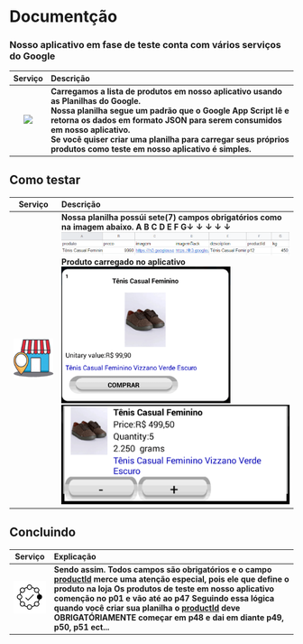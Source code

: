 # Documentção
### Nosso aplicativo em fase de teste conta com vários serviços do Google
| Serviço | Descrição |
| :---: | :--- |
| <img src="https://www.google.com/images/about/sheets-icon.svg" width="100"> | **Carregamos a lista de produtos em nosso aplicativo usando as Planilhas do Google.**<br> **Nossa planilha segue um padrão que o Google App Script lê e retorna os dados em formato JSON para serem consumidos em nosso aplicativo.**<br> **Se você quiser criar uma planilha para carregar seus próprios produtos como teste em nosso aplicativo é simples.** |<br>


## Como testar
| Serviço | Descrição |
| :---: | :--- |
| <img src="https://github.com/Allanksr/appmeunegocio/blob/master/Projeto-App-Meu-Negocio/Implementacao-Pagar-me/views/images/store.png?raw=true" width="100"> | **Nossa planilha possúi sete(7) campos obrigatórios como na imagem abaixo. A B C D E F G↓ ↓ ↓ ↓ ↓**<br><img src="https://github.com/Allanksr/appmeunegocio/blob/master/documentacao-planilha/imagens/campos_da_planilha.png?raw=true"><br>**Produto carregado no aplicativo**<br> <img src="https://github.com/Allanksr/appmeunegocio/blob/master/documentacao-planilha/imagens/exemplo_do_produto_no_app.png?raw=true"  width="300"> <img src="https://github.com/Allanksr/appmeunegocio/blob/master/documentacao-planilha/imagens/produto_no_carrinho.png?raw=true">|<br>

## Concluindo
| Serviço | Explicação |
| :---: | :--- |
| <img src="https://raw.githubusercontent.com/Allanksr/appmeunegocio/master/documentacao-planilha/imagens/finally.png" width="100"> | **Sendo assim.** **Todos campos são obrigatórios e o campo <a href="">productId</a> merce uma atenção especial, pois ele que define o produto na loja** **Os produtos de teste em nosso aplicativo començão no p01 e vão até ao p47** **Seguindo essa lógica quando você criar sua planilha o <a href="">productId</a> deve OBRIGATÓRIAMENTE começar em p48 e dai em diante p49, p50, p51 ect...**|<br>

